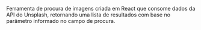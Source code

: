 Ferramenta de procura de imagens criada em React que consome dados da API do Unsplash, retornando uma lista de resultados com base no parâmetro informado no campo de procura.
